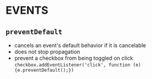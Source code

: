 # EVENTS

## `preventDefault`
* cancels an event's default behavior if it is cancelable
* does not stop propagation
* prevent a checkbox from being toggled on click
   `checkbox.addEventListener('click', function (e) {e.preventDefault();})`
